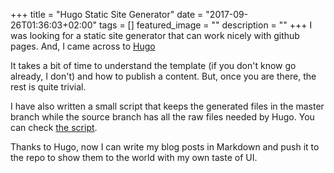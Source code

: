 +++
title = "Hugo Static Site Generator"
date = "2017-09-26T01:36:03+02:00"
tags = []
featured_image = ""
description = ""
+++
I was looking for a static site generator that can work nicely with github pages. And, I came across to [Hugo](https://github.com/gohugoio/hugo)

It takes a bit of time to understand the template (if you don't know go already, I don't) and how to publish a content. But, once you are there, the rest is quite trivial. 

I have also written a small script that keeps the generated files in the master branch while the source branch has all the raw files needed by Hugo. You can check [the script](https://github.com/osaatcioglu/osaatcioglu.github.io/blob/source/publish.sh). 

Thanks to Hugo, now I can write my blog posts in Markdown and push it to the repo to show them to the world with my own taste of UI. 
